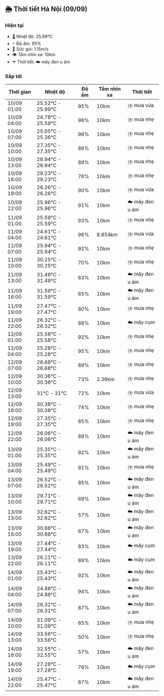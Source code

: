 ## 🌦️ Thời tiết Hà Nội (09/09)

### Hiện tại

- 🌡️ Nhiệt độ: 25.99℃
- 💦 Độ ẩm: 95%
- 💨 Sức gió: 1.15m/s
- 👁️ Tầm nhìn xa: 10km
- ☂️ Thời tiết: ☁️ mây đen u ám

### Sắp tới

| Thời gian | Nhiệt độ | Độ ẩm | Tầm nhìn xa | Thời tiết |
| --- | --- | --- | --- | --- |
| 10/09 01:00 | 25.52℃ - 25.99℃ | 95% | 10km | ⛈️ mưa vừa |
| 10/09 04:00 | 24.78℃ - 25.59℃ | 96% | 10km | ⛈️ mưa nhẹ |
| 10/09 07:00 | 25.05℃ - 25.36℃ | 96% | 10km | ⛈️ mưa nhẹ |
| 10/09 10:00 | 27.35℃ - 27.35℃ | 86% | 10km | ⛈️ mưa nhẹ |
| 10/09 13:00 | 26.94℃ - 26.94℃ | 89% | 10km | ⛈️ mưa nhẹ |
| 10/09 16:00 | 29.23℃ - 29.23℃ | 76% | 10km | ⛈️ mưa nhẹ |
| 10/09 19:00 | 26.26℃ - 26.26℃ | 90% | 10km | ⛈️ mưa vừa |
| 10/09 22:00 | 25.96℃ - 25.96℃ | 91% | 10km | ☁️ mây đen u ám |
| 11/09 01:00 | 25.59℃ - 25.59℃ | 93% | 10km | ⛈️ mưa nhẹ |
| 11/09 04:00 | 24.61℃ - 24.61℃ | 96% | 8.854km | ⛈️ mưa vừa |
| 11/09 07:00 | 25.94℃ - 25.94℃ | 92% | 10km | ⛈️ mưa nhẹ |
| 11/09 10:00 | 30.25℃ - 30.25℃ | 70% | 10km | ⛈️ mưa nhẹ |
| 11/09 13:00 | 31.49℃ - 31.49℃ | 63% | 10km | ☁️ mây đen u ám |
| 11/09 16:00 | 31.59℃ - 31.59℃ | 65% | 10km | ☁️ mây đen u ám |
| 11/09 19:00 | 27.47℃ - 27.47℃ | 80% | 10km | ⛈️ mưa nhẹ |
| 11/09 22:00 | 26.32℃ - 26.32℃ | 88% | 10km | ☁️ mây cụm |
| 12/09 01:00 | 25.58℃ - 25.58℃ | 92% | 10km | ⛈️ mưa nhẹ |
| 12/09 04:00 | 25.28℃ - 25.28℃ | 95% | 10km | ⛈️ mưa nhẹ |
| 12/09 07:00 | 26.68℃ - 26.68℃ | 89% | 10km | ⛈️ mưa nhẹ |
| 12/09 10:00 | 30.36℃ - 30.36℃ | 73% | 2.36km | ⛈️ mưa nhẹ |
| 12/09 13:00 | 31℃ - 31℃ | 72% | 10km | ⛈️ mưa vừa |
| 12/09 16:00 | 30.38℃ - 30.38℃ | 74% | 10km | ⛈️ mưa nhẹ |
| 12/09 19:00 | 27.35℃ - 27.35℃ | 85% | 10km | ⛈️ mưa nhẹ |
| 12/09 22:00 | 26.06℃ - 26.06℃ | 88% | 10km | ☁️ mây đen u ám |
| 13/09 01:00 | 25.35℃ - 25.35℃ | 92% | 10km | ☁️ mây đen u ám |
| 13/09 04:00 | 25.49℃ - 25.49℃ | 91% | 10km | ⛈️ mưa nhẹ |
| 13/09 07:00 | 26.52℃ - 26.52℃ | 85% | 10km | ☁️ mây đen u ám |
| 13/09 10:00 | 29.71℃ - 29.71℃ | 69% | 10km | ☁️ mây đen u ám |
| 13/09 13:00 | 32.62℃ - 32.62℃ | 57% | 10km | ☁️ mây đen u ám |
| 13/09 16:00 | 30.88℃ - 30.88℃ | 67% | 10km | ☁️ mây đen u ám |
| 13/09 19:00 | 27.44℃ - 27.44℃ | 83% | 10km | ☁️ mây cụm |
| 13/09 22:00 | 26.11℃ - 26.11℃ | 89% | 10km | ☁️ mây cụm |
| 14/09 01:00 | 25.43℃ - 25.43℃ | 92% | 10km | ☁️ mây đen u ám |
| 14/09 04:00 | 24.88℃ - 24.88℃ | 94% | 10km | ☁️ mây đen u ám |
| 14/09 07:00 | 26.31℃ - 26.31℃ | 87% | 10km | ☁️ mây đen u ám |
| 14/09 10:00 | 31.09℃ - 31.09℃ | 65% | 10km | ⛈️ mưa nhẹ |
| 14/09 13:00 | 33.56℃ - 33.56℃ | 50% | 10km | ⛈️ mưa nhẹ |
| 14/09 16:00 | 32.55℃ - 32.55℃ | 57% | 10km | ☁️ mây đen u ám |
| 14/09 19:00 | 27.28℃ - 27.28℃ | 76% | 10km | ☁️ mây cụm |
| 14/09 22:00 | 25.47℃ - 25.47℃ | 87% | 10km | ☁️ mây đen u ám |
